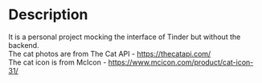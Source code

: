 # Description

It is a personal project mocking the interface of Tinder but without the backend.  
The cat photos are from The Cat API - https://thecatapi.com/  
The cat icon is from McIcon - https://www.mcicon.com/product/cat-icon-31/  
